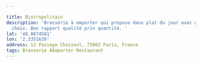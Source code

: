 ```yaml
---

title: Bistropolitain
description: 'Brasserie à emporter qui propose deux plat du jour avec garniture au
  choix. Bon rapport qualité prix quantité. '
lat: '48.8674581'
lon: '2.3351639'
address: 13 Passage Choiseul, 75002 Paris, France
tags: Brasserie ÀEmporter Restaurant
---
```

